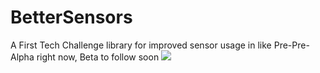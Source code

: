 # BetterSensors

A First Tech Challenge library for improved sensor usage in like Pre-Pre-Alpha right now, Beta to follow soon
[![](https://jitpack.io/v/Brickwolves/BetterSensors.svg)](https://jitpack.io/#Brickwolves/BetterSensors)



